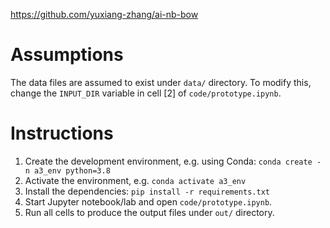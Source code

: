 https://github.com/yuxiang-zhang/ai-nb-bow
# Assumptions
The data files are assumed to exist under `data/` directory. To modify this, change the `INPUT_DIR` variable in cell [2] of `code/prototype.ipynb`. 
# Instructions
1. Create the development environment, e.g. using Conda: `conda create -n a3_env python=3.8`
2. Activate the environment, e.g. `conda activate a3_env`
3. Install the dependencies: `pip install -r requirements.txt`
4. Start Jupyter notebook/lab and open `code/prototype.ipynb`.
5. Run all cells to produce the output files under `out/` directory.
